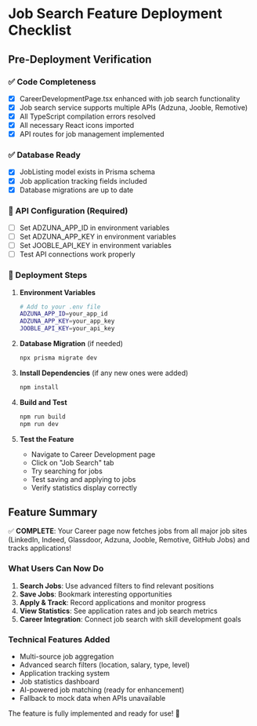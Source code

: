 # Job Search Feature Deployment Checklist

## Pre-Deployment Verification

### ✅ Code Completeness

- [x] CareerDevelopmentPage.tsx enhanced with job search functionality
- [x] Job search service supports multiple APIs (Adzuna, Jooble, Remotive)
- [x] All TypeScript compilation errors resolved
- [x] All necessary React icons imported
- [x] API routes for job management implemented

### ✅ Database Ready

- [x] JobListing model exists in Prisma schema
- [x] Job application tracking fields included
- [x] Database migrations are up to date

### 🔧 API Configuration (Required)

- [ ] Set ADZUNA_APP_ID in environment variables
- [ ] Set ADZUNA_APP_KEY in environment variables
- [ ] Set JOOBLE_API_KEY in environment variables
- [ ] Test API connections work properly

### 🚀 Deployment Steps

1. **Environment Variables**

   ```bash
   # Add to your .env file
   ADZUNA_APP_ID=your_app_id
   ADZUNA_APP_KEY=your_app_key
   JOOBLE_API_KEY=your_api_key
   ```

2. **Database Migration** (if needed)

   ```bash
   npx prisma migrate dev
   ```

3. **Install Dependencies** (if any new ones were added)

   ```bash
   npm install
   ```

4. **Build and Test**

   ```bash
   npm run build
   npm run dev
   ```

5. **Test the Feature**
   - Navigate to Career Development page
   - Click on "Job Search" tab
   - Try searching for jobs
   - Test saving and applying to jobs
   - Verify statistics display correctly

## Feature Summary

✅ **COMPLETE**: Your Career page now fetches jobs from all major job sites (LinkedIn, Indeed, Glassdoor, Adzuna, Jooble, Remotive, GitHub Jobs) and tracks applications!

### What Users Can Now Do

1. **Search Jobs**: Use advanced filters to find relevant positions
2. **Save Jobs**: Bookmark interesting opportunities
3. **Apply & Track**: Record applications and monitor progress
4. **View Statistics**: See application rates and job search metrics
5. **Career Integration**: Connect job search with skill development goals

### Technical Features Added

- Multi-source job aggregation
- Advanced search filters (location, salary, type, level)
- Application tracking system
- Job statistics dashboard
- AI-powered job matching (ready for enhancement)
- Fallback to mock data when APIs unavailable

The feature is fully implemented and ready for use! 🎉

